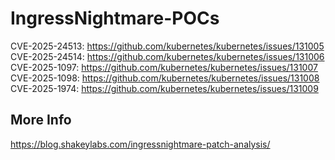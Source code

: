 # IngressNightmare-POCs

CVE-2025-24513: https://github.com/kubernetes/kubernetes/issues/131005
CVE-2025-24514: https://github.com/kubernetes/kubernetes/issues/131006
CVE-2025-1097: https://github.com/kubernetes/kubernetes/issues/131007
CVE-2025-1098: https://github.com/kubernetes/kubernetes/issues/131008
CVE-2025-1974: https://github.com/kubernetes/kubernetes/issues/131009


## More Info
https://blog.shakeylabs.com/ingressnightmare-patch-analysis/
